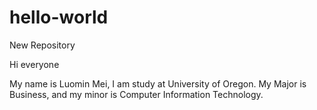 # hello-world
New Repository

Hi everyone

My name is Luomin Mei, I am study at University of Oregon.
My Major is Business, and my minor is Computer Information Technology. 
